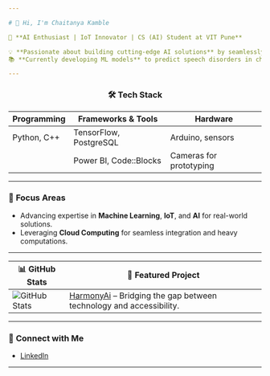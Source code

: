 ```yaml
---

# 👋 Hi, I'm Chaitanya Kamble  

🚀 **AI Enthusiast | IoT Innovator | CS (AI) Student at VIT Pune**  

💡 **Passionate about building cutting-edge AI solutions** by seamlessly blending hardware and software.  
📚 **Currently developing ML models** to predict speech disorders in children using **CNN/CRNN**.  

---
```


<div align="center">

### 🛠️ **Tech Stack**
| **Programming**  | **Frameworks & Tools**    | **Hardware**         |
|-------------------|---------------------------|----------------------|
| Python, C++       | TensorFlow, PostgreSQL    | Arduino, sensors     |
|                   | Power BI, Code::Blocks    | Cameras for prototyping |

</div>  

---

### 🎯 **Focus Areas**  
- Advancing expertise in **Machine Learning**, **IoT**, and **AI** for real-world solutions.  
- Leveraging **Cloud Computing** for seamless integration and heavy computations.  

---

<div align="center">

| **📊 GitHub Stats**                            | **🌟 Featured Project**                                   |
|------------------------------------------------|----------------------------------------------------------|
| ![GitHub Stats](https://github-readme-stats.vercel.app/api?username=Chaitanya-Kk&show_icons=true&theme=radical) | [HarmonyAi](https://github.com/Chaitanya-Kk/HarmonyAI) – Bridging the gap between technology and accessibility. |

</div>  

---

### 🔗 **Connect with Me**  
- [LinkedIn](https://linkedin.com/in/chaitanya-kamble)  

---
